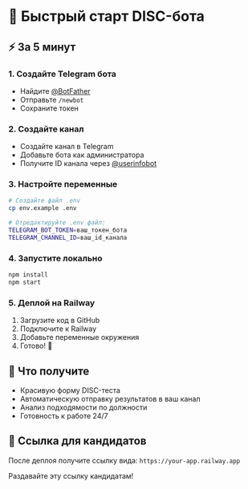 # 🚀 Быстрый старт DISC-бота

## ⚡ За 5 минут

### 1. Создайте Telegram бота
- Найдите [@BotFather](https://t.me/botfather)
- Отправьте `/newbot`
- Сохраните токен

### 2. Создайте канал
- Создайте канал в Telegram
- Добавьте бота как администратора
- Получите ID канала через [@userinfobot](https://t.me/userinfobot)

### 3. Настройте переменные
```bash
# Создайте файл .env
cp env.example .env

# Отредактируйте .env файл:
TELEGRAM_BOT_TOKEN=ваш_токен_бота
TELEGRAM_CHANNEL_ID=ваш_id_канала
```

### 4. Запустите локально
```bash
npm install
npm start
```

### 5. Деплой на Railway
1. Загрузите код в GitHub
2. Подключите к Railway
3. Добавьте переменные окружения
4. Готово! 🎉

## 📱 Что получите

- Красивую форму DISC-теста
- Автоматическую отправку результатов в ваш канал
- Анализ подходямости по должности
- Готовность к работе 24/7

## 🔗 Ссылка для кандидатов

После деплоя получите ссылку вида:
`https://your-app.railway.app`

Раздавайте эту ссылку кандидатам!
